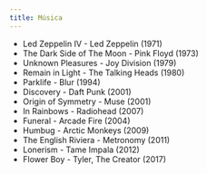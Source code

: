 ```yaml
---
title: Música
---
```


- Led Zeppelin IV - Led Zeppelin (1971)
- The Dark Side of The Moon - Pink Floyd (1973)
- Unknown Pleasures - Joy Division (1979)
- Remain in Light - The Talking Heads (1980)
- Parklife - Blur (1994)
- Discovery - Daft Punk (2001)
- Origin of Symmetry - Muse (2001)
- In Rainbows - Radiohead (2007)
- Funeral - Arcade Fire (2004)
- Humbug - Arctic Monkeys (2009)
- The English Riviera - Metronomy (2011)
- Lonerism - Tame Impala (2012)
- Flower Boy - Tyler, The Creator (2017)

